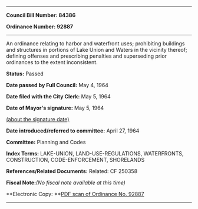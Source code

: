 

********

**Council Bill Number: 84386**
   
**Ordinance Number: 92887**
********

 An ordinance relating to harbor and waterfront uses; prohibiting buildings and structures in portions of Lake Union and Waters in the vicinity thereof; defining offenses and prescribing penalties and superseding prior ordinances to the extent inconsistent.

**Status:** Passed
   
**Date passed by Full Council:** May 4, 1964
   
**Date filed with the City Clerk:** May 5, 1964
   
**Date of Mayor's signature:** May 5, 1964
   
[(about the signature date)](/~public/approvaldate.htm)
   
   
   
**Date introduced/referred to committee:** April 27, 1964
   
**Committee:** Planning and Codes
   
   
**Index Terms:** LAKE-UNION, LAND-USE-REGULATIONS, WATERFRONTS, CONSTRUCTION, CODE-ENFORCEMENT, SHORELANDS

**References/Related Documents:** Related: CF 250358

**Fiscal Note:**_(No fiscal note available at this time)_

**Electronic Copy: **[PDF scan of Ordinance No. 92887](/~archives/Ordinances/Ord_92887.pdf)

********

